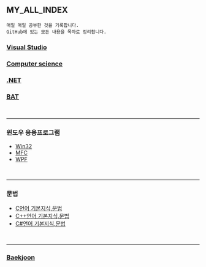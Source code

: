 ## MY_ALL_INDEX

~~~
매일 매일 공부한 것을 기록합니다.
GitHub에 있는 모든 내용을 목차로 정리합니다.
~~~

### [Visual Studio](https://github.com/BuMinKyoo/TIL/tree/main/Visual%20Studio)
### [Computer science](https://github.com/BuMinKyoo/TIL/tree/main/Computer%20science)
### [.NET](https://github.com/BuMinKyoo/TIL/tree/main/.NET)
### [BAT](https://github.com/BuMinKyoo/MY_ALL_INDEX/tree/main/BAT)

<br/>

***

### 윈도우 응용프로그램
  - [Win32](https://github.com/BuMinKyoo/MY_ALL_INDEX/tree/main/C/Windows%20API)
  - [MFC](https://github.com/BuMinKyoo/TIL/tree/main/C%2B%2B/MFC)
  - [WPF](https://github.com/BuMinKyoo/MY_ALL_INDEX/tree/main/C%23/WPF)
  
<br/>

***

### 문법
  - [C언어 기본지식,문법](https://github.com/BuMinKyoo/TIL/tree/main/C/%EA%B8%B0%EB%B3%B8%EC%A7%80%EC%8B%9D,%EB%AC%B8%EB%B2%95)
  - [C++언어 기본지식,문법](https://github.com/BuMinKyoo/TIL/tree/main/C%2B%2B/%EA%B8%B0%EB%B3%B8%EC%A7%80%EC%8B%9D%2C%EB%AC%B8%EB%B2%95)
  - [C#언어 기본지식,문법](https://github.com/BuMinKyoo/TIL/tree/main/C%23/%EA%B8%B0%EB%B3%B8%EC%A7%80%EC%8B%9D%2C%EB%AC%B8%EB%B2%95)

<br/>

***

### [Baekjoon](https://github.com/BuMinKyoo/Baekjoon)
